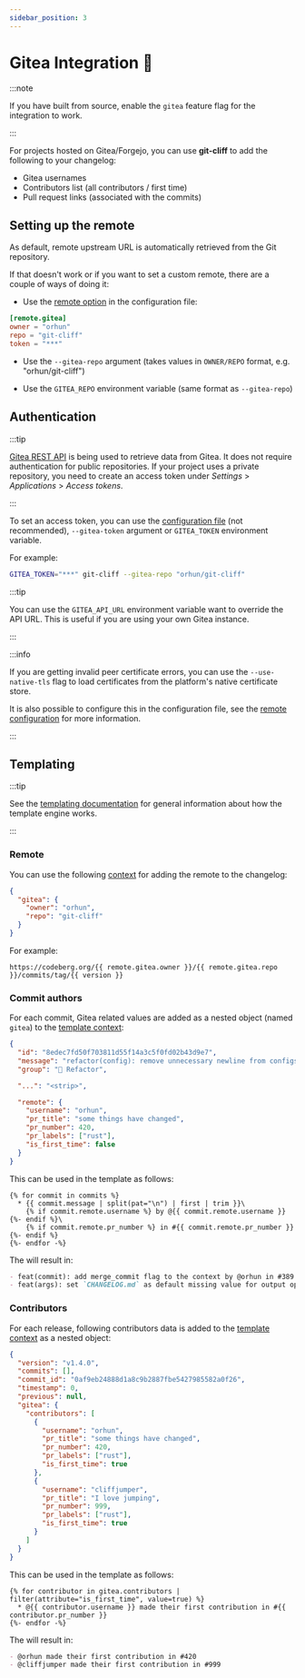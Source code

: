 ```yaml
---
sidebar_position: 3
---
```


# Gitea Integration 🍵

:::note

If you have built from source, enable the `gitea` feature flag for the integration to work.

:::

For projects hosted on Gitea/Forgejo, you can use **git-cliff** to add the following to your changelog:

- Gitea usernames
- Contributors list (all contributors / first time)
- Pull request links (associated with the commits)

## Setting up the remote

As default, remote upstream URL is automatically retrieved from the Git repository.

If that doesn't work or if you want to set a custom remote, there are a couple of ways of doing it:

- Use the [remote option](/docs/configuration/remote) in the configuration file:

```toml
[remote.gitea]
owner = "orhun"
repo = "git-cliff"
token = "***"
```

- Use the `--gitea-repo` argument (takes values in `OWNER/REPO` format, e.g. "orhun/git-cliff")

- Use the `GITEA_REPO` environment variable (same format as `--gitea-repo`)

## Authentication

:::tip

[Gitea REST API](https://gitea.com/api/swagger) is being used to retrieve data from Gitea.
It does not require authentication for public repositories. If your project uses a private
repository, you need to create an access token under _Settings_ > _Applications_ > _Access tokens_.

:::

To set an access token, you can use the [configuration file](/docs/configuration/remote) (not recommended), `--gitea-token` argument or `GITEA_TOKEN` environment variable.

For example:

```bash
GITEA_TOKEN="***" git-cliff --gitea-repo "orhun/git-cliff"
```

:::tip

You can use the `GITEA_API_URL` environment variable want to override the API URL. This is useful if you are using your own Gitea instance.

:::

:::info

If you are getting invalid peer certificate errors, you can use the `--use-native-tls` flag to load certificates from the platform's native certificate store.

It is also possible to configure this in the configuration file, see the [remote configuration](/docs/configuration/remote#native_tls) for more information.

:::

## Templating

:::tip

See the [templating documentation](/docs/category/templating) for general information about how the template engine works.

:::

### Remote

You can use the following [context](/docs/templating/context) for adding the remote to the changelog:

```json
{
  "gitea": {
    "owner": "orhun",
    "repo": "git-cliff"
  }
}
```

For example:

```jinja2
https://codeberg.org/{{ remote.gitea.owner }}/{{ remote.gitea.repo }}/commits/tag/{{ version }}
```

### Commit authors

For each commit, Gitea related values are added as a nested object (named `gitea`) to the [template context](/docs/templating/context):

```json
{
  "id": "8edec7fd50f703811d55f14a3c5f0fd02b43d9e7",
  "message": "refactor(config): remove unnecessary newline from configs\n",
  "group": "🚜 Refactor",

  "...": "<strip>",

  "remote": {
    "username": "orhun",
    "pr_title": "some things have changed",
    "pr_number": 420,
    "pr_labels": ["rust"],
    "is_first_time": false
  }
}
```

This can be used in the template as follows:

```
{% for commit in commits %}
  * {{ commit.message | split(pat="\n") | first | trim }}\
    {% if commit.remote.username %} by @{{ commit.remote.username }}{%- endif %}\
    {% if commit.remote.pr_number %} in #{{ commit.remote.pr_number }}{%- endif %}
{%- endfor -%}
```

The will result in:

```md
- feat(commit): add merge_commit flag to the context by @orhun in #389
- feat(args): set `CHANGELOG.md` as default missing value for output option by @sh-cho in #354
```

### Contributors

For each release, following contributors data is added to the [template context](/docs/templating/context) as a nested object:

```json
{
  "version": "v1.4.0",
  "commits": [],
  "commit_id": "0af9eb24888d1a8c9b2887fbe5427985582a0f26",
  "timestamp": 0,
  "previous": null,
  "gitea": {
    "contributors": [
      {
        "username": "orhun",
        "pr_title": "some things have changed",
        "pr_number": 420,
        "pr_labels": ["rust"],
        "is_first_time": true
      },
      {
        "username": "cliffjumper",
        "pr_title": "I love jumping",
        "pr_number": 999,
        "pr_labels": ["rust"],
        "is_first_time": true
      }
    ]
  }
}
```

This can be used in the template as follows:

```
{% for contributor in gitea.contributors | filter(attribute="is_first_time", value=true) %}
  * @{{ contributor.username }} made their first contribution in #{{ contributor.pr_number }}
{%- endfor -%}
```

The will result in:

```md
- @orhun made their first contribution in #420
- @cliffjumper made their first contribution in #999
```
